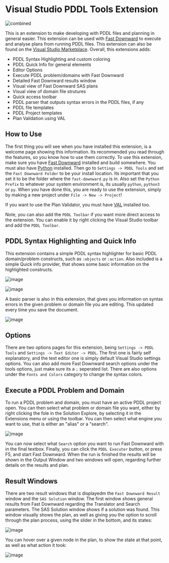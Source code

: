 # Visual Studio PDDL Tools Extension

![combined](https://github.com/kris701/PDDLTools/assets/22596587/8364b0da-efe3-491a-8e21-5b113054fd07)

This is an extension to make developing with PDDL files and planning in general easier.
This extension can be used with [Fast Downward](https://www.fast-downward.org/) to execute and analyse plans from running PDDL files.
This extension can also be found on the [Visual Studio Marketplace](https://marketplace.visualstudio.com/items?itemName=KristianSkovJohansen.pddltools).
Overall, this extensions adds:
* PDDL Syntax Highlighting and custom coloring
* PDDL Quick Info for general elements
* Editor Options
* Execute PDDL problem/domains with Fast Downward
* Detailed Fast Downward results window
* Visual view of Fast Downward SAS plans
* Visual view of domain file strutures
* Quick access toolbar
* PDDL parser that outputs syntax errors in the PDDL files, if any
* PDDL file templates
* PDDL Project templates
* Plan Validation using VAL

## How to Use
The first thing you will see when you have installed this extension, is a welcome page showing this information.
Its recommended you read through the features, so you know how to use them correctly.
To use this extension, make sure you have [Fast Downward](https://www.fast-downward.org/) installed and build somewhere. You must also have [Python](https://www.python.org/) installed.
Then go to `Settings -> PDDL Tools` and set the `Fast Downward Folder` to be your install location. Its important that you set it to be the folder where the `fast-downward.py` is in.
Also set the `Python Prefix` to whatever your system environment is, its usually `python`, `python3` or `py`.
When you have done this, you are ready to use the extension, simply by making a new project under `File -> New -> Project`!

If you want to use the Plan Validator, you must have [VAL](https://www.fast-downward.org/SettingUpVal) installed too. 

Note, you can also add the `PDDL Toolbar` if you want more direct access to the extension. You can enable it by right clicking the Visual Studio toolbar and add the `PDDL Toolbar`.

## PDDL Syntax Highlighting and Quick Info
This extension contains a simple PDDL syntax highlighter for basic PDDL domain/problem constructs, such as `:objects` or `:action`.
Also included is a simple Quick info provider, that shows some basic information on the highlighted constructs.

![image](https://github.com/kris701/PDDLTools/assets/22596587/ec94d09a-548a-4129-8ee0-94770f63b8ed)

![image](https://github.com/kris701/PDDLTools/assets/22596587/0269bfe7-319e-4aad-85b7-2e8b9f7e73ea)

A basic parser is also in this extension, that gives you information on syntax errors in the given problem or domain file you are editing. This updated every time you save the document.

![image](https://github.com/kris701/PDDLTools/assets/22596587/fed581a2-6373-4a4a-84dc-86bb115bd2d2)

## Options
There are two options pages for this extension, being `Settings -> PDDL Tools` and `Settings -> Text Editor -> PDDL`.
The first one is fairly self explanatory, and the text editor one is simply default Visual Studio settings options.
You can also add more Fast Downward search options under the tools options, just make sure its a `;` seperated list.
There are also options under the `Fonts and Colors` category to change the syntax colors.

## Execute a PDDL Problem and Domain
To run a PDDL problem and domain, you must have an active PDDL project open. You can then select what problem or domain file you want, either by right clicking the fole in the Solution Explore, by selecting it in the Extensions menu or using the toolbar. You can then select what engine you want to use, that is either an "alias" or a "search".

![image](https://github.com/kris701/PDDLTools/assets/22596587/539f0c73-51e3-443e-a19b-c3b926c57da7)

You can now select what `Search` option you want to run Fast Downward with in the final textbox.
Finally, you can click the `PDDL Executer` button, or press F5, and start Fast Downward. When the run is finished the results will be shown in the Output Window and two windows will open, regarding further details on the results and plan.

## Result Windows
There are two result windows that is displayedm the `Fast Downward Result` window and the `SAS Solution` window.
The first window shows general results from Fast Downward regarding the Translator and Search parameters.
The SAS Solution window shows if a solution was found.
This window visually shows the plan, as well as giving you the option to scroll through the plan process, using the slider in the bottom, and its states:

![image](https://github.com/kris701/PDDLTools/assets/22596587/019a2883-6d5c-4f47-8362-ad301f1de13e)

You can hover over a given node in the plan, to show the state at that point, as well as what action it took:

![image](https://github.com/kris701/PDDLTools/assets/22596587/b917ea0d-0cdd-4ed3-af0d-e921de345df0)
